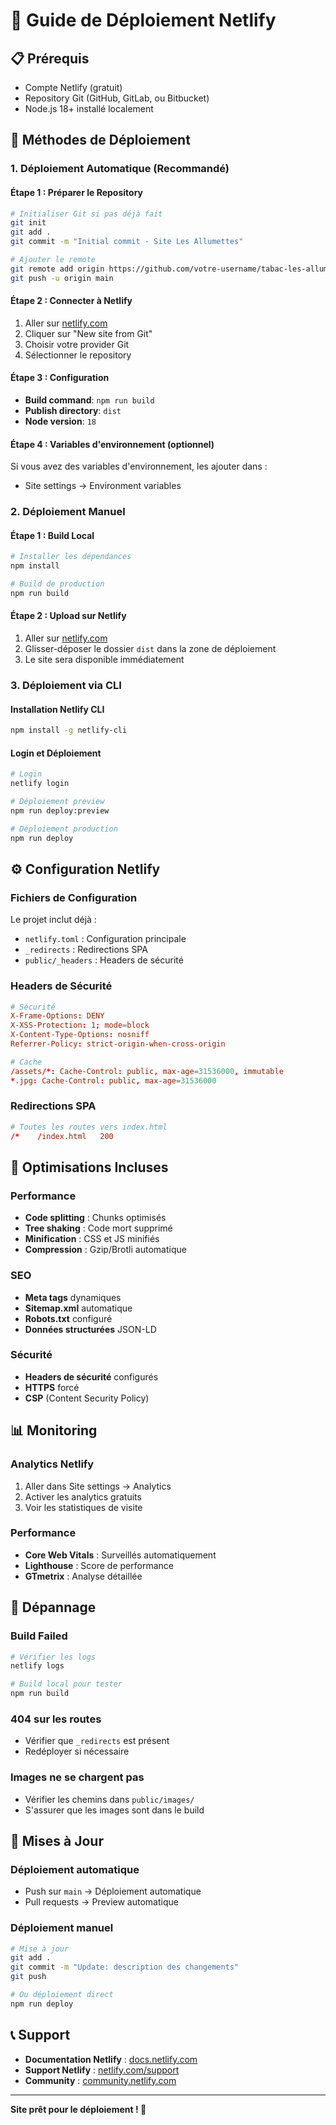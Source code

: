 # 🚀 Guide de Déploiement Netlify

## 📋 Prérequis

- Compte Netlify (gratuit)
- Repository Git (GitHub, GitLab, ou Bitbucket)
- Node.js 18+ installé localement

## 🎯 Méthodes de Déploiement

### 1. Déploiement Automatique (Recommandé)

#### Étape 1 : Préparer le Repository
```bash
# Initialiser Git si pas déjà fait
git init
git add .
git commit -m "Initial commit - Site Les Allumettes"

# Ajouter le remote
git remote add origin https://github.com/votre-username/tabac-les-allumettes.git
git push -u origin main
```

#### Étape 2 : Connecter à Netlify
1. Aller sur [netlify.com](https://netlify.com)
2. Cliquer sur "New site from Git"
3. Choisir votre provider Git
4. Sélectionner le repository

#### Étape 3 : Configuration
- **Build command**: `npm run build`
- **Publish directory**: `dist`
- **Node version**: `18`

#### Étape 4 : Variables d'environnement (optionnel)
Si vous avez des variables d'environnement, les ajouter dans :
- Site settings → Environment variables

### 2. Déploiement Manuel

#### Étape 1 : Build Local
```bash
# Installer les dépendances
npm install

# Build de production
npm run build
```

#### Étape 2 : Upload sur Netlify
1. Aller sur [netlify.com](https://netlify.com)
2. Glisser-déposer le dossier `dist` dans la zone de déploiement
3. Le site sera disponible immédiatement

### 3. Déploiement via CLI

#### Installation Netlify CLI
```bash
npm install -g netlify-cli
```

#### Login et Déploiement
```bash
# Login
netlify login

# Déploiement preview
npm run deploy:preview

# Déploiement production
npm run deploy
```

## ⚙️ Configuration Netlify

### Fichiers de Configuration

Le projet inclut déjà :
- `netlify.toml` : Configuration principale
- `_redirects` : Redirections SPA
- `public/_headers` : Headers de sécurité

### Headers de Sécurité

```toml
# Sécurité
X-Frame-Options: DENY
X-XSS-Protection: 1; mode=block
X-Content-Type-Options: nosniff
Referrer-Policy: strict-origin-when-cross-origin

# Cache
/assets/*: Cache-Control: public, max-age=31536000, immutable
*.jpg: Cache-Control: public, max-age=31536000
```

### Redirections SPA

```toml
# Toutes les routes vers index.html
/*    /index.html   200
```

## 🔧 Optimisations Incluses

### Performance
- **Code splitting** : Chunks optimisés
- **Tree shaking** : Code mort supprimé
- **Minification** : CSS et JS minifiés
- **Compression** : Gzip/Brotli automatique

### SEO
- **Meta tags** dynamiques
- **Sitemap.xml** automatique
- **Robots.txt** configuré
- **Données structurées** JSON-LD

### Sécurité
- **Headers de sécurité** configurés
- **HTTPS** forcé
- **CSP** (Content Security Policy)

## 📊 Monitoring

### Analytics Netlify
1. Aller dans Site settings → Analytics
2. Activer les analytics gratuits
3. Voir les statistiques de visite

### Performance
- **Core Web Vitals** : Surveillés automatiquement
- **Lighthouse** : Score de performance
- **GTmetrix** : Analyse détaillée

## 🚨 Dépannage

### Build Failed
```bash
# Vérifier les logs
netlify logs

# Build local pour tester
npm run build
```

### 404 sur les routes
- Vérifier que `_redirects` est présent
- Redéployer si nécessaire

### Images ne se chargent pas
- Vérifier les chemins dans `public/images/`
- S'assurer que les images sont dans le build

## 🔄 Mises à Jour

### Déploiement automatique
- Push sur `main` → Déploiement automatique
- Pull requests → Preview automatique

### Déploiement manuel
```bash
# Mise à jour
git add .
git commit -m "Update: description des changements"
git push

# Ou déploiement direct
npm run deploy
```

## 📞 Support

- **Documentation Netlify** : [docs.netlify.com](https://docs.netlify.com)
- **Support Netlify** : [netlify.com/support](https://netlify.com/support)
- **Community** : [community.netlify.com](https://community.netlify.com)

---

**Site prêt pour le déploiement ! 🎉**
